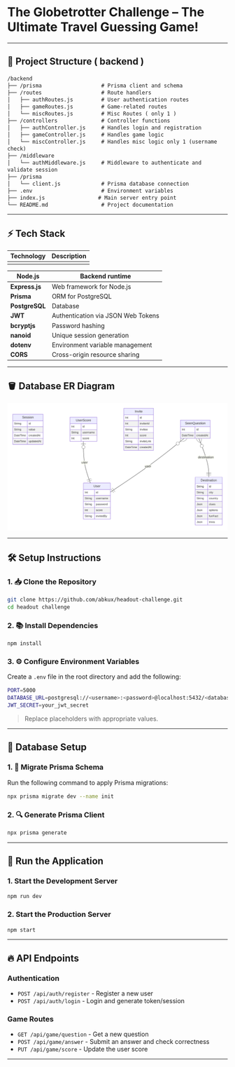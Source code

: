 # The Globetrotter Challenge – The Ultimate Travel Guessing Game!

---

## 📂 Project Structure ( backend )

```
/backend
├── /prisma                   # Prisma client and schema
├── /routes                   # Route handlers
│   ├── authRoutes.js         # User authentication routes
│   ├── gameRoutes.js         # Game-related routes
│   └── miscRoutes.js         # Misc Routes ( only 1 )
├── /controllers              # Controller functions
│   ├── authController.js     # Handles login and registration
│   ├── gameController.js     # Handles game logic
│   └── miscController.js     # Handles misc logic only 1 (username check)
├── /middleware
│   └── authMiddleware.js     # Middleware to authenticate and validate session
├── /prisma
│   └── client.js             # Prisma database connection
├── .env                      # Environment variables
├── index.js                 # Main server entry point
└── README.md                 # Project documentation
```

---

## ⚡️ Tech Stack

| Technology | Description |
| ---------- | ----------- |
|            |             |

| **Node.js**    | Backend runtime                    |
| -------------- | ---------------------------------- |
| **Express.js** | Web framework for Node.js          |
| **Prisma**     | ORM for PostgreSQL                 |
| **PostgreSQL** | Database                           |
| **JWT**        | Authentication via JSON Web Tokens |
| **bcryptjs**   | Password hashing                   |
| **nanoid**     | Unique session generation          |
| **dotenv**     | Environment variable management    |
| **CORS**       | Cross-origin resource sharing      |

---
## 🪣 Database ER Diagram
![Prisma_ER_Diagram](./media/prisma-erd.svg)

---

## 🛠️ Setup Instructions

### 1. 📥 Clone the Repository

```bash
git clone https://github.com/abkux/headout-challenge.git
cd headout challenge
```

### 2. 📚 Install Dependencies

```bash
npm install
```

### 3. ⚙️ Configure Environment Variables

Create a `.env` file in the root directory and add the following:

```bash
PORT=5000
DATABASE_URL=postgresql://<username>:<password>@localhost:5432/<database_name>
JWT_SECRET=your_jwt_secret
```

> Replace placeholders with appropriate values.

---

## 📡 Database Setup

### 1. 🎲 Migrate Prisma Schema

Run the following command to apply Prisma migrations:

```bash
npx prisma migrate dev --name init
```

### 2. 🔍 Generate Prisma Client

```bash
npx prisma generate
```

---

## 🚀 Run the Application

### 1. Start the Development Server

```bash
npm run dev
```

### 2. Start the Production Server

```bash
npm start
```

---

## 🔥 API Endpoints

### Authentication

- `POST /api/auth/register` - Register a new user
- `POST /api/auth/login` - Login and generate token/session

### Game Routes

- `GET /api/game/question` - Get a new question
- `POST /api/game/answer` - Submit an answer and check correctness
- `PUT /api/game/score` - Update the user score

---

